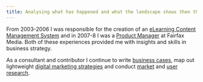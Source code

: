 ```yaml
---
title: Analysing what has happened and what the landscape shows then thinking ahead and contributing to plans for digital products.
---
```

From 2003-2006 I was responsible for the creation of an [eLearning Content Management System](/2006/06/elearning-content-management-system/) and in 2007-8 I was a [Product Manager](/tag/product-management/) at Fairfax Media. Both of these experiences provided me with insights and skills in business strategy. 

As a consultant and contributor I continue to write [business cases](/tag/business-case/), map out lightweight [digital marketing strategies](/tag/marketing/) and conduct [market](/tag/market-research/) and [user research](/tag/user-research/).	
